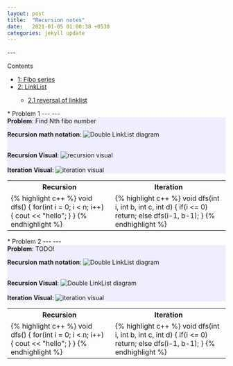 ```yaml
---
layout: post
title:  "Recursion notes"
date:   2021-01-05 01:00:38 +0530
categories: jekyll update
---
```

<link rel="stylesheet" href="/css/table.css">
---
<div id="toc_container">
<p class="toc_title">Contents</p>
<ul class="toc_list">
  <li><a href="#prob1">1: Fibo series</a></li>
<li><a href="#prob2">2: LinkList</a></li>
<ul>
    <li><a href="#Second_Sub_Point_1">2.1 reversal of linklist</a></li>
  </ul>
</ul>
</div>





<!-- =============================================================================================== -->
<div id="prob1"></div>
* Problem 1
---
---
<div style="background-color: #EEEEFF">
<!-- #EEEEFF -->
<b>Problem</b>: Find Nth fibo number
<br />

<b>Recursion math notation</b>: 
<img src="/images/prob1/mathnotation1.jpg" alt="Double LinkList diagram">

<br />
<b>Recursion Visual</b>: 
<img src="/images/prob1/recursion1.jpg" alt="recursion visual">
<br />

<br />
<b>Iteration Visual</b>: 
<img src="/images/prob1/iteration1.jpg" alt="iteration visual">
<br />

</div>
<table class="center" >
    <!-- <thead>
        <tr>
            <th colspan="2" style="text-align:center">
            CODE
          </th>
        </tr>
    </thead> -->
  <tr>
    <th>
      Recursion
    </th>
    <th>
      Iteration
    </th>
  </tr>
  <tr>
    <td class="inner">
{% highlight c++ %}
void dfs()
{
  for(int i = 0; i < n; i++)
  {
    cout << "hello";
  }
}
{% endhighlight %}
    </td>
    <td>
{% highlight c++ %}
void dfs(int i, int b, int c, int d)
{
if(i <= 0)
  return;
else
  dfs(i-1, b-1);
}
{% endhighlight %}
    </td>
  </tr>
</table>
<!-- =============================================================================================== -->


<!-- =============================================================================================== -->
<div id="prob2"></div>
* Problem 2
---
---
<div style="background-color: #EEEEFF">
<!-- #EEEEFF -->
<b>Problem</b>: TODO!
<br />

<b>Recursion math notation</b>: 
<img src="/images/prob1/mathnotation1.jpg" alt="Double LinkList diagram">

<br />
<b>Recursion Visual</b>: 
<img src="/images/prob1/recursion1.jpg" alt="Double LinkList diagram">
<br />

<br />
<b>Iteration Visual</b>: 
<img src="/images/prob1/iteration1.jpg" alt="iteration visual">
<br />

</div>
<table class="center" >
    <!-- <thead>
        <tr>
            <th colspan="2" style="text-align:center">
            CODE
          </th>
        </tr>
    </thead> -->
  <tr>
    <th>
      Recursion
    </th>
    <th>
      Iteration
    </th>
  </tr>
  <tr>
    <td class="inner">
{% highlight c++ %}
void dfs()
{
  for(int i = 0; i < n; i++)
  {
    cout << "hello";
  }
}
{% endhighlight %}
    </td>
    <td>
{% highlight c++ %}
void dfs(int i, int b, int c, int d)
{
if(i <= 0)
  return;
else
  dfs(i-1, b-1);
}
{% endhighlight %}
    </td>
  </tr>
</table>
<!-- =============================================================================================== -->


















<!-- TEMPLATE BELOW -->
<!-- =============================================================================================== -->
<!-- <div id="prob1"></div>
* Problem 1
---
---
<div style="background-color: #EEEEFF">

<b>Problem</b>: Find fibo series
<br />

<b>Recursion math notation</b>: 
<img src="/images/prob1/mathnotation1.jpg" alt="Double LinkList diagram">

<br />
<b>Recursion Visual</b>: 
<img src="/images/prob1/recursion1.jpg" alt="Double LinkList diagram">
<br />

<br />
<b>Iteration Visual</b>: 
<img src="/images/prob1/iteration1.jpg" alt="iteration visual">
<br />
</div>
<table class="center" >
  <tr>
    <th>
      Recursion
    </th>
    <th>
      Iteration
    </th>
  </tr>
  <tr>
    <td class="inner">
{% highlight c++ %}
void dfs()
{
  for(int i = 0; i < n; i++)
  {
    cout << "hello";
  }
}
{% endhighlight %}
    </td>
    <td>
{% highlight c++ %}
void dfs(int i, int b, int c, int d)
{
if(i <= 0)
  return;
else
  dfs(i-1, b-1);
}
{% endhighlight %}
    </td>
  </tr>
</table>
 --><!-- =============================================================================================== -->

